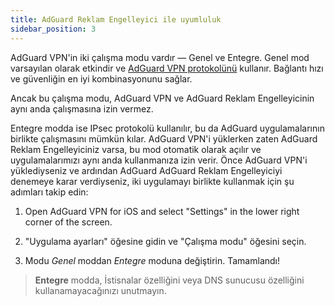 ```yaml
---
title: AdGuard Reklam Engelleyici ile uyumluluk
sidebar_position: 3
---
```


AdGuard VPN'in iki çalışma modu vardır — Genel ve Entegre. Genel mod varsayılan olarak etkindir ve [AdGuard VPN protokolünü](/general/adguard-vpn-protocol.mdx) kullanır. Bağlantı hızı ve güvenliğin en iyi kombinasyonunu sağlar.

Ancak bu çalışma modu, AdGuard VPN ve AdGuard Reklam Engelleyicinin aynı anda çalışmasına izin vermez.

Entegre modda ise IPsec protokolü kullanılır, bu da AdGuard uygulamalarının birlikte çalışmasını mümkün kılar. AdGuard VPN'i yüklerken zaten AdGuard Reklam Engelleyiciniz varsa, bu mod otomatik olarak açılır ve uygulamalarımızı aynı anda kullanmanıza izin verir. Önce AdGuard VPN'i yüklediyseniz ve ardından AdGuard AdGuard Reklam Engelleyiciyi denemeye karar verdiyseniz, iki uygulamayı birlikte kullanmak için şu adımları takip edin:

1. Open AdGuard VPN for iOS and select "Settings" in the lower right corner of the screen.

2. "Uygulama ayarları" öğesine gidin ve "Çalışma modu" öğesini seçin.

3. Modu *Genel* moddan *Entegre* moduna değiştirin. Tamamlandı!

> **Entegre** modda, İstisnalar özelliğini veya DNS sunucusu özelliğini kullanamayacağınızı unutmayın.